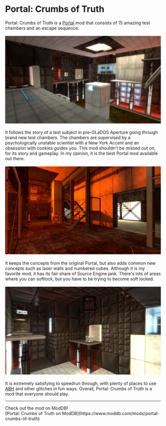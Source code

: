 # Portal: Crumbs of Truth
Portal: Crumbs of Truth is a [Portal](portal.md) mod that consists of 15 amazing test chambers and an escape sequence. 
<br>
<br>
![](assets/images/crumbs1)
<br>
<br>
It follows the story of a test subject in pre-GLaDOS Aperture going through brand new test chambers. The chambers are supervised by a psychologically unstable scientist with a New York Accent and an obsession with cookies guides you. This mod shouldn't be missed out on, for its story and gameplay. In my opinion, it is the best Portal mod available out there. 
<br>
<br>
![](assets/images/crumbs2)
<br>
<br>
It keeps the concepts from the original Portal, but also adds common new concepts such as laser walls and numbered cubes. Although it is my favorite mod, 
it has its fair share of Source Engine jank. There's lots of areas where you can softlock, but you have to be trying to become soft locked. 
<br>
<br>
![](assets/images/crumbs3)
<br>
<br>
It is extremely satisfying to speedrun through, with plenty of places to use [ABH](portal.md#speedrunning) and other glitches in fun ways. Overall, Portal: Crumbs of Truth 
is a mod that everyone should play.
<hr>
Check out the mod on ModDB!
<br>
[Portal: Crumbs of Truth on ModDB](https://www.moddb.com/mods/portal-crumbs-of-truth)
